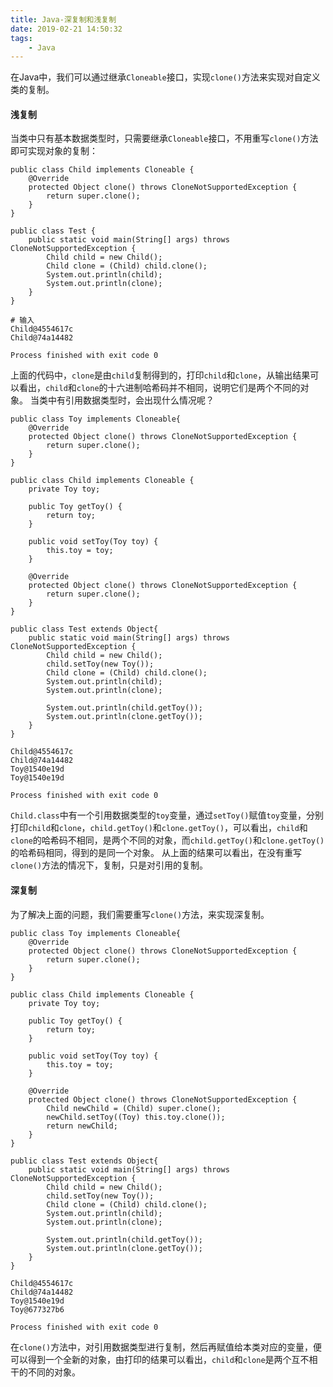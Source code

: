 ```yaml
---
title: Java-深复制和浅复制
date: 2019-02-21 14:50:32
tags:
    - Java
---
```

在Java中，我们可以通过继承`Cloneable`接口，实现`clone()`方法来实现对自定义类的复制。
#### 浅复制
当类中只有基本数据类型时，只需要继承`Cloneable`接口，不用重写`clone()`方法即可实现对象的复制：
``` 
public class Child implements Cloneable {
    @Override
    protected Object clone() throws CloneNotSupportedException {
        return super.clone();
    }
}

public class Test {
    public static void main(String[] args) throws CloneNotSupportedException {
        Child child = new Child();
        Child clone = (Child) child.clone();
        System.out.println(child);
        System.out.println(clone);
    }
}

# 输入
Child@4554617c
Child@74a14482

Process finished with exit code 0
```
上面的代码中，`clone`是由`child`复制得到的，打印`child`和`clone`，从输出结果可以看出，`child`和`clone`的十六进制哈希码并不相同，说明它们是两个不同的对象。
当类中有引用数据类型时，会出现什么情况呢？
```
public class Toy implements Cloneable{
    @Override
    protected Object clone() throws CloneNotSupportedException {
        return super.clone();
    }
}

public class Child implements Cloneable {
    private Toy toy;

    public Toy getToy() {
        return toy;
    }

    public void setToy(Toy toy) {
        this.toy = toy;
    }

    @Override
    protected Object clone() throws CloneNotSupportedException {
        return super.clone();
    }
}

public class Test extends Object{
    public static void main(String[] args) throws CloneNotSupportedException {
        Child child = new Child();
        child.setToy(new Toy());
        Child clone = (Child) child.clone();
        System.out.println(child);
        System.out.println(clone);

        System.out.println(child.getToy());
        System.out.println(clone.getToy());
    }
}

Child@4554617c
Child@74a14482
Toy@1540e19d
Toy@1540e19d

Process finished with exit code 0
```
`Child.class`中有一个引用数据类型的`toy`变量，通过`setToy()`赋值`toy`变量，分别打印`child`和`clone`，`child.getToy()`和`clone.getToy()`，可以看出，`child`和`clone`的哈希码不相同，是两个不同的对象，而`child.getToy()`和`clone.getToy()`的哈希码相同，得到的是同一个对象。
从上面的结果可以看出，在没有重写`clone()`方法的情况下，复制，只是对引用的复制。
#### 深复制
为了解决上面的问题，我们需要重写`clone()`方法，来实现深复制。
```
public class Toy implements Cloneable{
    @Override
    protected Object clone() throws CloneNotSupportedException {
        return super.clone();
    }
}

public class Child implements Cloneable {
    private Toy toy;

    public Toy getToy() {
        return toy;
    }

    public void setToy(Toy toy) {
        this.toy = toy;
    }

    @Override
    protected Object clone() throws CloneNotSupportedException {
        Child newChild = (Child) super.clone();
        newChild.setToy((Toy) this.toy.clone());
        return newChild;
    }
}

public class Test extends Object{
    public static void main(String[] args) throws CloneNotSupportedException {
        Child child = new Child();
        child.setToy(new Toy());
        Child clone = (Child) child.clone();
        System.out.println(child);
        System.out.println(clone);

        System.out.println(child.getToy());
        System.out.println(clone.getToy());
    }
}

Child@4554617c
Child@74a14482
Toy@1540e19d
Toy@677327b6

Process finished with exit code 0
```
在`clone()`方法中，对引用数据类型进行复制，然后再赋值给本类对应的变量，便可以得到一个全新的对象，由打印的结果可以看出，`child`和`clone`是两个互不相干的不同的对象。